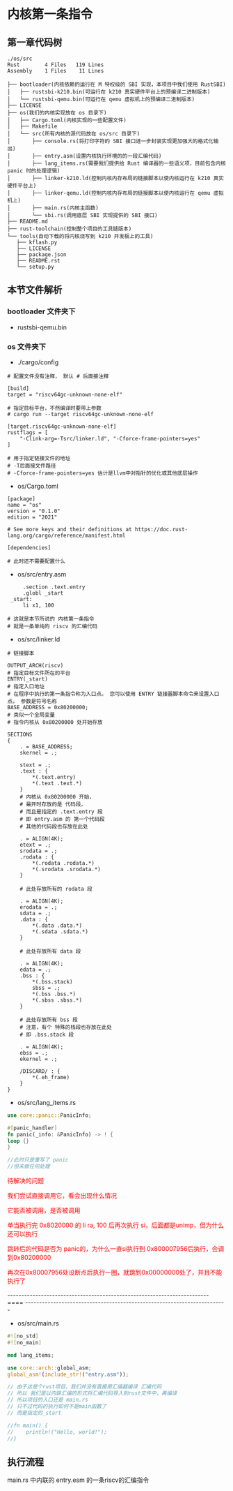 # 内核第一条指令



## 第一章代码树

```
./os/src
Rust        4 Files   119 Lines
Assembly    1 Files    11 Lines

├── bootloader(内核依赖的运行在 M 特权级的 SBI 实现，本项目中我们使用 RustSBI)
│   ├── rustsbi-k210.bin(可运行在 k210 真实硬件平台上的预编译二进制版本)
│   └── rustsbi-qemu.bin(可运行在 qemu 虚拟机上的预编译二进制版本)
├── LICENSE
├── os(我们的内核实现放在 os 目录下)
│   ├── Cargo.toml(内核实现的一些配置文件)
│   ├── Makefile
│   └── src(所有内核的源代码放在 os/src 目录下)
│       ├── console.rs(将打印字符的 SBI 接口进一步封装实现更加强大的格式化输出)
│       ├── entry.asm(设置内核执行环境的的一段汇编代码)
│       ├── lang_items.rs(需要我们提供给 Rust 编译器的一些语义项，目前包含内核 panic 时的处理逻辑)
│       ├── linker-k210.ld(控制内核内存布局的链接脚本以使内核运行在 k210 真实硬件平台上)
│       ├── linker-qemu.ld(控制内核内存布局的链接脚本以使内核运行在 qemu 虚拟机上)
│       ├── main.rs(内核主函数)
│       └── sbi.rs(调用底层 SBI 实现提供的 SBI 接口)
├── README.md
├── rust-toolchain(控制整个项目的工具链版本)
└── tools(自动下载的将内核烧写到 k210 开发板上的工具)
   ├── kflash.py
   ├── LICENSE
   ├── package.json
   ├── README.rst
   └── setup.py
```



## 本节文件解析

### bootloader 文件夹下

- rustsbi-qemu.bin

### os 文件夹下

- ./cargo/config

```
# 配置文件没有注释， 默认 # 后面接注释

[build]
target = "riscv64gc-unknown-none-elf"

# 指定目标平台，不然编译时要带上参数
# cargo run --target riscv64gc-unknown-none-elf

[target.riscv64gc-unknown-none-elf]
rustflags = [
    "-Clink-arg=-Tsrc/linker.ld", "-Cforce-frame-pointers=yes"
]

# 用于指定链接文件的地址
# -T后面接文件路径
# -Cforce-frame-pointers=yes 估计是llvm中对指针的优化或其他底层操作

```

- os/Cargo.toml

```
[package]
name = "os"
version = "0.1.0"
edition = "2021"

# See more keys and their definitions at https://doc.rust-lang.org/cargo/reference/manifest.html

[dependencies]

# 此时还不需要配置什么
```

- os/src/entry.asm

```
     .section .text.entry
     .globl _start
 _start:
     li x1, 100

# 这就是本节所说的 内核第一条指令
# 就是一条单纯的 riscv 的汇编代码
```

- os/src/linker.ld

```ld
# 链接脚本

OUTPUT_ARCH(riscv)
# 指定目标文件所在的平台
ENTRY(_start)
# 指定入口地址
# 在程序中执行的第一条指令称为入口点。 您可以使用 ENTRY 链接器脚本命令来设置入口点。 参数是符号名称
BASE_ADDRESS = 0x80200000;
# 类似一个全局变量
# 指令内核从 0x80200000 处开始存放

SECTIONS
{
    . = BASE_ADDRESS;
    skernel = .;

    stext = .;
    .text : {
        *(.text.entry)
        *(.text .text.*)
    }
    # 内核从 0x80200000 开始，
    # 最开时存放的是 代码段，
    # 而且是指定的 .text.entry 段
    # 即 entry.asm 的 第一个代码段
    # 其他的代码段也存放在此处

    . = ALIGN(4K);
    etext = .;
    srodata = .;
    .rodata : {
        *(.rodata .rodata.*)
        *(.srodata .srodata.*)
    }
    
    # 此处存放所有的 rodata 段

    . = ALIGN(4K);
    erodata = .;
    sdata = .;
    .data : {
        *(.data .data.*)
        *(.sdata .sdata.*)
    }
    
    # 此处存放所有 data 段

    . = ALIGN(4K);
    edata = .;
    .bss : {
        *(.bss.stack)
        sbss = .;
        *(.bss .bss.*)
        *(.sbss .sbss.*)
    }
	
	# 此处存放所有 bss 段
	# 注意，有个 特殊的栈段也存放在此处
	# 即 .bss.stack 段
	
    . = ALIGN(4K);
    ebss = .;
    ekernel = .;

    /DISCARD/ : {
        *(.eh_frame)
    }
}

```

- os/src/lang_items.rs

```rust
use core::panic::PanicInfo;

#[panic_handler]
fn panic(_info: &PanicInfo) -> ! {
loop {}
}

//此时只是重写了 panic
//但未做任何处理
```

<font color="red">待解决的问题</font>	

<font color="red">我们尝试直接调用它，看会出现什么情况</font>	

<font color="red">它能否被调用，是否被调用</font>	

<font color="red">单当执行完 0x8020000 的 li ra, 100 后再次执行 si，后面都是unimp，但为什么还可以执行</font>	

<font color="red">跳转后的代码是否为 panic的，为什么一直si执行到 0x800007956后执行，会调到0x80200000</font>	

 <font color="red">再次在0x80007956处设断点后执行一圈，就跳到0x00000000处了，并且不能执行了</font>

------------------------------------------------------------------------ ==== ------------------------------------------------------------------------

- os/src/main.rs

```rust
#![no_std]
#![no_main]

mod lang_items;

use core::arch::global_asm;
global_asm!(include_str!("entry.asm"));

// 由于这是个rust项目，我们并没有直接用汇编器编译 汇编代码
// 所以 我们是以内联汇编的形式将汇编代码导入到rust文件中，再编译
// 所以项目的入口还是 main.rs
// 只不过代码的执行如何不是main函数了
// 而是指定的_start

//fn main() {
//    println!("Hello, world!");
//}
```



## 执行流程

main.rs 中内联的 entry.esm 的一条riscv的汇编指令



